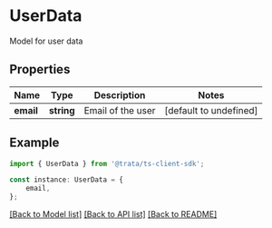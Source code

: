 # UserData

Model for user data

## Properties

Name | Type | Description | Notes
------------ | ------------- | ------------- | -------------
**email** | **string** | Email of the user | [default to undefined]

## Example

```typescript
import { UserData } from '@trata/ts-client-sdk';

const instance: UserData = {
    email,
};
```

[[Back to Model list]](../README.md#documentation-for-models) [[Back to API list]](../README.md#documentation-for-api-endpoints) [[Back to README]](../README.md)
